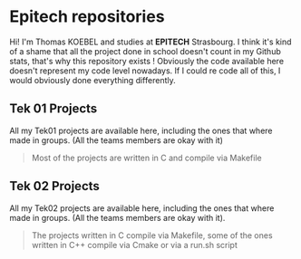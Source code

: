 # Epitech repositories

Hi! I'm Thomas KOEBEL and studies at **EPITECH** Strasbourg. I think it's kind of a shame that all the project done in school doesn't count in my Github stats, that's why this repository exists ! Obviously the code available here doesn't represent my code level nowadays. If I could re code all of this, I would obviously done everything differently.


## Tek 01 Projects

All my Tek01 projects are available here, including the ones that where made in groups. (All the teams members are okay with it)

> Most of the projects are written in C and compile via Makefile

## Tek 02 Projects

All my Tek02 projects are available here, including the ones that where made in groups. (All the teams members are okay with it).

> The projects written in C compile via Makefile, some of the ones written in C++ compile via Cmake or via a run.sh script

